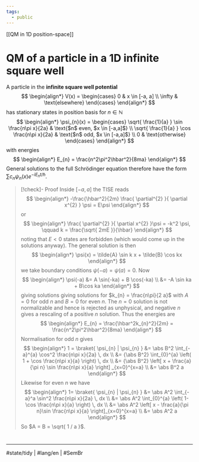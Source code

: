 ```yaml
---
tags:
  - public
---
```

[[QM in 1D position-space]]
# QM of a particle in a 1D infinite square well

A particle in the **infinite square well potential**
$$
\begin{align*}
V(x) = \begin{cases}
0 & x \in [-a, a] \\
\infty & \text{elsewhere}
\end{cases}
\end{align*}
$$
has stationary states in position basis for $n \in \mathbb{N}$
$$
\begin{align*}
\psi_{n}(x) = \begin{cases}
\sqrt{ \frac{1}{a} } \sin \frac{n\pi x}{2a} & \text{$n$ even, $x \in [-a,a]$} \\
\sqrt{ \frac{1}{a} } \cos \frac{n\pi x}{2a} & \text{$n$ odd, $x \in [-a,a]$} \\
0 & \text{otherwise}
\end{cases}
\end{align*}
$$
with energies
$$
\begin{align*}
E_{n} = \frac{n^2\pi^2\hbar^2}{8ma}
\end{align*}
$$
General solutions to the full Schrödinger equation therefore have the form $\sum c_{n} \psi_{n}(x) e^{-iE_{n}t / \hbar}$.

> [!check]- Proof
> Inside $[-a,a]$ the TISE reads
> $$
> \begin{align*}
> -\frac{\hbar^2}{2m} \frac{ \partial^{2} }{ \partial x^{2} } \psi = E\psi
> \end{align*}
> $$
> or
> $$
> \begin{align*}
> \frac{ \partial^{2} }{ \partial x^{2} }\psi = -k^2 \psi, \qquad k = \frac{\sqrt{ 2mE }}{\hbar}
> \end{align*}
> $$
> noting that $E < 0$ states are forbidden (which would come up in the solutions anyway).
> The general solution is then
> $$
> \begin{align*}
> \psi(x) = \tilde{A} \sin k x + \tilde{B} \cos kx
> \end{align*}
> $$
> we take boundary conditions $\psi(-a) = \psi(a) = 0$.
> Now
> $$
> \begin{align*}
> \psi(-a) &= A \sin(-ka) + B \cos(-ka) \\
> &= -A \sin ka + B\cos ka
> \end{align*}
> $$
> giving solutions giving solutions for $k_{n} = \frac{n\pi}{2 a}$ with $A = 0$ for odd $n$ and $B = 0$ for even $n$.
> The $n=0$ solution is not normalizable and hence is rejected as unphysical,
> and negative $n$ gives a rescaling of a positive $n$ solution.
> Thus the energies are
> $$
> \begin{align*}
> E_{n} = \frac{\hbar^2k_{n}^2}{2m} = \frac{n^2\pi^2\hbar^2}{8ma}
> \end{align*}
> $$
> Normalisation for odd $n$ gives
> $$
> \begin{align*}
> 1 = \braket{ \psi_{n} | \psi_{n} }   
> &= \abs B^2 \int_{-a}^{a} \cos^2 \frac{n\pi x}{2a}  \, dx \\
> &= {\abs B^2} \int_{0}^{a} \left( 1 + \cos \frac{n\pi x}{a} \right) \, dx \\
> &= {\abs B^2} \left[ x + \frac{a}{\pi n} \sin \frac{n\pi x}{a} \right] _{x=0}^{x=a} \\
> &= \abs B^2 a
> \end{align*}
> $$
> Likewise for even $n$ we have
> $$
> \begin{align*}
> 1= \braket{ \psi_{n} | \psi_{n} } &= \abs A^2 \int_{-a}^a \sin^2 \frac{n\pi x}{2a} \, dx \\
> &= \abs A^2 \int_{0}^{a} \left( 1-\cos \frac{n\pi x}{a} \right) \, dx \\
> &= \abs A^2 \left[ x - \frac{a}{\pi n}\sin \frac{n\pi x}{a} \right]_{x=0}^{x=a} \\
> &= \abs A^2 a
> \end{align*}
> $$
> So $A = B = \sqrt{ 1 / a }$.
> <span class="QED"/>



#
---
#state/tidy | #lang/en | #SemBr
